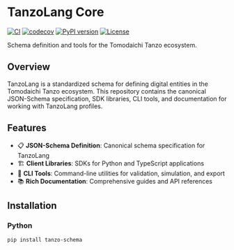 # TanzoLang Core

[![CI](https://github.com/onalius/tanzo-lang-core/actions/workflows/ci.yml/badge.svg)](https://github.com/onalius/tanzo-lang-core/actions/workflows/ci.yml)
[![codecov](https://codecov.io/gh/onalius/tanzo-lang-core/branch/main/graph/badge.svg)](https://codecov.io/gh/onalius/tanzo-lang-core)
[![PyPI version](https://badge.fury.io/py/tanzo-schema.svg)](https://badge.fury.io/py/tanzo-schema)
[![License](https://img.shields.io/badge/License-Apache%202.0-blue.svg)](https://opensource.org/licenses/Apache-2.0)

Schema definition and tools for the Tomodaichi Tanzo ecosystem.

## Overview

TanzoLang is a standardized schema for defining digital entities in the Tomodaichi Tanzo ecosystem. This repository contains the canonical JSON-Schema specification, SDK libraries, CLI tools, and documentation for working with TanzoLang profiles.

## Features

- 📋 **JSON-Schema Definition**: Canonical schema specification for TanzoLang
- 🏗️ **Client Libraries**: SDKs for Python and TypeScript applications
- 🔧 **CLI Tools**: Command-line utilities for validation, simulation, and export
- 📚 **Rich Documentation**: Comprehensive guides and API references

## Installation

### Python

```bash
pip install tanzo-schema
